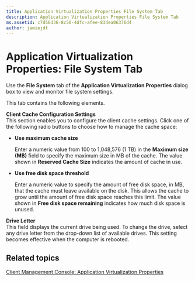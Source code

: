 ```yaml
---
title: Application Virtualization Properties File System Tab
description: Application Virtualization Properties File System Tab
ms.assetid: c7d56d36-8c50-4dfc-afee-83dea06376d4
author: jamiejdt
---
```


# Application Virtualization Properties: File System Tab


Use the **File System** tab of the **Application Virtualization Properties** dialog box to view and monitor file system settings.

This tab contains the following elements.

<a href="" id="client-cache-configuration-settings"></a>**Client Cache Configuration Settings**  
This section enables you to configure the client cache settings. Click one of the following radio buttons to choose how to manage the cache space:

-   **Use maximum cache size**

    Enter a numeric value from 100 to 1,048,576 (1 TB) in the **Maximum size (MB)** field to specify the maximum size in MB of the cache. The value shown in **Reserved Cache Size** indicates the amount of cache in use.

-   **Use free disk space threshold**

    Enter a numeric value to specify the amount of free disk space, in MB, that the cache must leave available on the disk. This allows the cache to grow until the amount of free disk space reaches this limit. The value shown in **Free disk space remaining** indicates how much disk space is unused.

<a href="" id="drive-letter"></a>**Drive Letter**  
This field displays the current drive being used. To change the drive, select any drive letter from the drop-down list of available drives. This setting becomes effective when the computer is rebooted.

## Related topics


[Client Management Console: Application Virtualization Properties](client-management-console-application-virtualization-properties.md)

 

 





